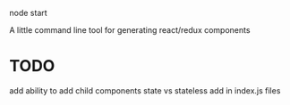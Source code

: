 node start

A little command line tool for generating react/redux components

# TODO
add ability to add child components
state vs stateless
add in index.js files